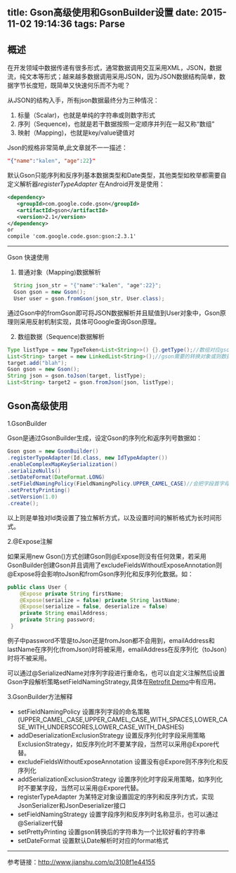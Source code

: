 title: Gson高级使用和GsonBuilder设置
date: 2015-11-02 19:14:36
tags: Parse
---
## 概述
在开发领域中数据传递有很多形式，通常数据调用交互采用XML，JSON，数据流，纯文本等形式；越来越多数据调用采用JSON，因为JSON数据结构简单，数据字节长度短，既简单又快速何乐而不为呢？<br>

从JSON的结构入手，所有json数据最终分为三种情况：
1. 标量（Scalar)，也就是单纯的字符串或则数字形式
2. 序列（Sequence)，也就是若干数据按照一定顺序并列在一起又称“数组”
3. 映射（Mapping)，也就是key/value键值对

<!-- more -->
Json的规格非常简单,此文章就不一一描述：
``` json
"{"name":"kalen", "age":22}"
```

默认Gson只能序列和反序列基本数据类型和Date类型，其他类型如枚举都需要自定义解析器*registerTypeAdapter*
在Android开发是使用：
``` xml
<dependency>
   <groupId>com.google.code.gson</groupId>
   <artifactId>gson</artifactId>
   <version>2.1</version>
</dependency>
or
compile 'com.google.code.gson:gson:2.3.1'
```
---

Gson 快速使用

1. 普通对象（Mapping)数据解析
``` java
  String json_str = "{"name":"kalen", "age":22}";
  Gson gson = new Gson();
  User user = gson.fromGson(json_str, User.class);
```
通过Gson中的fromGson即可将JSON数据解析并且赋值到User对象中，Gson原理则采用反射机制实现，具体可Google查询Gson原理。

2. 数组数据（Sequence)数据解析
``` java
Type listType = new TypeToken<List<String>>() {}.getType();//数组对应gson中的类型
List<String> target = new LinkedList<String>();//gson需要的转换对象或则数据来源
target.add("blah");
Gson gson = new Gson();
String json = gson.toJson(target, listType);
List<String> target2 = gson.fromJson(json, listType);
```

## Gson高级使用
1.GsonBuilder

Gson是通过GsonBuilder生成，设定Gson的序列化和返序列号数据如：
``` java
Gson gson = new GsonBuilder()     
.registerTypeAdapter(Id.class, new IdTypeAdapter())   
.enableComplexMapKeySerialization()
.serializeNulls()   
.setDateFormat(DateFormat.LONG)  
.setFieldNamingPolicy(FieldNamingPolicy.UPPER_CAMEL_CASE)//会把字段首字母大写
.setPrettyPrinting()
.setVersion(1.0)    
.create();
```
以上则是单独对Id类设置了独立解析方式，以及设置时间的解析格式为长时间形式。

2.@Expose注解

如果采用new Gson()方式创建Gson则@Expose则没有任何效果，若采用GsonBuilder创建Gson并且调用了excludeFieldsWithoutExposeAnnotation则@Expose将会影响toJson和fromGson序列化和反序列化数据。如：
``` java
public class User {
    @Expose private String firstName;
    @Expose(serialize = false) private String lastName;
    @Expose(serialize = false, deserialize = false)
    private String emailAddress;
    private String password;
 }
```
例子中password不管是toJson还是fromJson都不会用到，emailAddress和lastName在序列化(fromJson)时将被采用，emailAddress在反序列化（toJson）时将不被采用。<br>

可以通过@SerializedName对序列字段进行重命名，也可以自定义注解然后设置Gson字段解析策略setFieldNamingStrategy,具体在[Retrofit Demo](/2015/10/31/20151031/)中有应用。

3.GsonBuilder方法解释

* setFieldNamingPolicy 设置序列字段的命名策略(UPPER_CAMEL_CASE,UPPER_CAMEL_CASE_WITH_SPACES,LOWER_CASE_WITH_UNDERSCORES,LOWER_CASE_WITH_DASHES)
* addDeserializationExclusionStrategy 设置反序列化时字段采用策略ExclusionStrategy，如反序列化时不要某字段，当然可以采用@Expore代替。
* excludeFieldsWithoutExposeAnnotation 设置没有@Expore则不序列化和反序列化
* addSerializationExclusionStrategy 设置序列化时字段采用策略，如序列化时不要某字段，当然可以采用@Expore代替。
* registerTypeAdapter 为某特定对象设置固定的序列和反序列方式，实现JsonSerializer和JsonDeserializer接口
* setFieldNamingStrategy 设置字段序列和反序列时名称显示，也可以通过@Serializer代替
* setPrettyPrinting 设置gson转换后的字符串为一个比较好看的字符串
* setDateFormat 设置默认Date解析时对应的format格式

---
参考链接：http://www.jianshu.com/p/3108f1e44155
